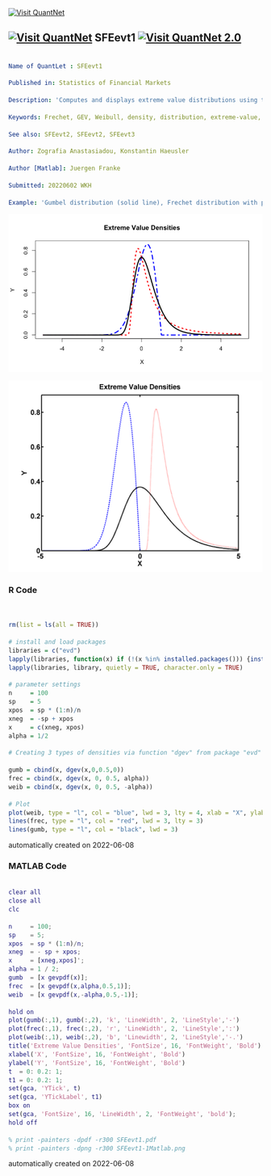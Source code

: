 [<img src="https://github.com/QuantLet/Styleguide-and-FAQ/blob/master/pictures/banner.png" width="888" alt="Visit QuantNet">](http://quantlet.de/)

## [<img src="https://github.com/QuantLet/Styleguide-and-FAQ/blob/master/pictures/qloqo.png" alt="Visit QuantNet">](http://quantlet.de/) **SFEevt1** [<img src="https://github.com/QuantLet/Styleguide-and-FAQ/blob/master/pictures/QN2.png" width="60" alt="Visit QuantNet 2.0">](http://quantlet.de/)

```yaml

Name of QuantLet : SFEevt1 

Published in: Statistics of Financial Markets

Description: 'Computes and displays extreme value distributions using the pdf (probability density functions) with adjusted parameter alpha: Frechet, Gumbel and Weibull.'

Keywords: Frechet, GEV, Weibull, density, distribution, extreme-value, gumbel

See also: SFEevt2, SFEevt2, SFEevt3

Author: Zografia Anastasiadou, Konstantin Haeusler

Author [Matlab]: Juergen Franke

Submitted: 20220602 WKH

Example: 'Gumbel distribution (solid line), Frechet distribution with parameter alpha=1/2 (dotted line) and Weibull distribution with parameter alpha=-1/2 (dash-dot line).'

```

![Picture1](%20SFEevt1.png)

![Picture2](SFEevt-1_m.png)

### R Code
```r


rm(list = ls(all = TRUE))

# install and load packages
libraries = c("evd")
lapply(libraries, function(x) if (!(x %in% installed.packages())) {install.packages(x)} )
lapply(libraries, library, quietly = TRUE, character.only = TRUE)

# parameter settings
n     = 100
sp    = 5
xpos  = sp * (1:n)/n
xneg  = -sp + xpos
x     = c(xneg, xpos)
alpha = 1/2

# Creating 3 types of densities via function "dgev" from package "evd"
   
gumb = cbind(x, dgev(x,0,0.5,0))
frec = cbind(x, dgev(x, 0, 0.5, alpha))
weib = cbind(x, dgev(x, 0, 0.5, -alpha))

# Plot
plot(weib, type = "l", col = "blue", lwd = 3, lty = 4, xlab = "X", ylab = "Y", main = "Extreme Value Densities")
lines(frec, type = "l", col = "red", lwd = 3, lty = 3)
lines(gumb, type = "l", col = "black", lwd = 3) 

```

automatically created on 2022-06-08

### MATLAB Code
```matlab

clear all
close all
clc

n     = 100;
sp    = 5;
xpos  = sp * (1:n)/n;
xneg  = - sp + xpos;
x     = [xneg,xpos]';
alpha = 1 / 2;
gumb  = [x gevpdf(x)];
frec  = [x gevpdf(x,alpha,0.5,1)];
weib  = [x gevpdf(x,-alpha,0.5,-1)];

hold on
plot(gumb(:,1), gumb(:,2), 'k', 'LineWidth', 2, 'LineStyle','-')
plot(frec(:,1), frec(:,2), 'r', 'LineWidth', 2, 'LineStyle',':')
plot(weib(:,1), weib(:,2), 'b', 'Linewidth', 2, 'LineStyle','-.')
title('Extreme Value Densities', 'FontSize', 16, 'FontWeight', 'Bold')
xlabel('X', 'FontSize', 16, 'FontWeight', 'Bold')
ylabel('Y', 'FontSize', 16, 'FontWeight', 'Bold')
t  = 0: 0.2: 1;
t1 = 0: 0.2: 1;
set(gca, 'YTick', t)
set(gca, 'YTickLabel', t1)
box on
set(gca, 'FontSize', 16, 'LineWidth', 2, 'FontWeight', 'bold');
hold off

% print -painters -dpdf -r300 SFEevt1.pdf
% print -painters -dpng -r300 SFEevt1-1Matlab.png


```

automatically created on 2022-06-08